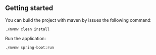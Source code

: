 ## Getting started

You can build the project with maven by issues the following command:

```
./mvnw clean install
```

Run the application:

```
./mvnw spring-boot:run
```